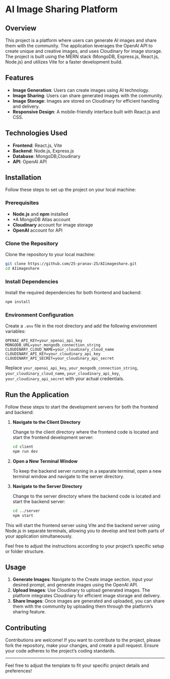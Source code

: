 # AI Image Sharing Platform

## Overview

This project is a platform where users can generate AI images and share them with the community. The application leverages the OpenAI API to create unique and creative images, and uses Cloudinary for image storage. The project is built using the MERN stack (MongoDB, Express.js, React.js, Node.js) and utilizes Vite for a faster development build.

## Features

- **Image Generation**: Users can create images using AI technology.
- **Image Sharing**: Users can share generated images with the community.
- **Image Storage**: Images are stored on Cloudinary for efficient handling and delivery.
- **Responsive Design**: A mobile-friendly interface built with React.js and CSS.

## Technologies Used

- **Frontend**: React.js, Vite
- **Backend**: Node.js, Express.js
- **Database**: MongoDB,Cloudinary
- **API**: OpenAI API

## Installation

Follow these steps to set up the project on your local machine:

### Prerequisites

- **Node.js** and **npm** installed
- *A MongoDB Atlas account
- **Cloudinary** account for image storage
- **OpenAI** account for API

### Clone the Repository

Clone the repository to your local machine:

```bash
git clone https://github.com/25-pranav-25/AIimageshare.git
cd AIimageshare
```

### Install Dependencies

Install the required dependencies for both frontend and backend:

```bash
npm install
```

### Environment Configuration

Create a `.env` file in the root directory and add the following environment variables:

```env
OPENAI_API_KEY=your_openai_api_key
MONGODB_URL=your_mongodb_connection_string
CLOUDINARY_CLOUD_NAME=your_cloudinary_cloud_name
CLOUDINARY_API_KEY=your_cloudinary_api_key
CLOUDINARY_API_SECRET=your_cloudinary_api_secret
```

Replace `your_openai_api_key`, `your_mongodb_connection_string`, `your_cloudinary_cloud_name`, `your_cloudinary_api_key`, `your_cloudinary_api_secret` with your actual credentials.

## Run the Application

Follow these steps to start the development servers for both the frontend and backend:

1. **Navigate to the Client Directory**

   Change to the client directory where the frontend code is located and start the frontend development server:

   ```bash
   cd client
   npm run dev
   ```

2. **Open a New Terminal Window**

   To keep the backend server running in a separate terminal, open a new terminal window and navigate to the server directory.

3. **Navigate to the Server Directory**

   Change to the server directory where the backend code is located and start the backend server:

   ```bash
   cd ../server
   npm start
   ```

This will start the frontend server using Vite and the backend server using Node.js in separate terminals, allowing you to develop and test both parts of your application simultaneously.

Feel free to adjust the instructions according to your project’s specific setup or folder structure.

## Usage

1. **Generate Images**: Navigate to the Create image section, input your desired prompt, and generate images using the OpenAI API.
2. **Upload Images**: Use Cloudinary to upload generated images. The platform integrates Cloudinary for efficient image storage and delivery.
3. **Share Images**: Once images are generated and uploaded, you can share them with the community by uploading them through the platform’s sharing feature.

## Contributing

Contributions are welcome! If you want to contribute to the project, please fork the repository, make your changes, and create a pull request. Ensure your code adheres to the project’s coding standards.

---

Feel free to adjust the template to fit your specific project details and preferences!
